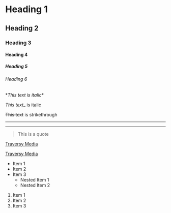 <!-- Headings -->
# Heading 1
## Heading 2
### Heading 3
#### Heading 4
##### Heading 5
###### Heading 6

<!--Italics-->
\**This text is italic*\*

_This text__ is italic

<!--Strikethrough-->
~~This text~~ is strikethrough

<!-- Horizontal Rule-->
---
___

<!--Blockqoute-->
>This is a quote

<!--Links-->
[Traversy Media](http://www.youtube.com)

[Traversy Media](http://www.youtube.com "TravesyMedia")

<!--UL-->
* Item 1
* Item 2
* Item 3
  * Nested Item 1
  * Nested Item 2

<!-- OL -->
1. Item 1
1. Item 2
1. Item 3